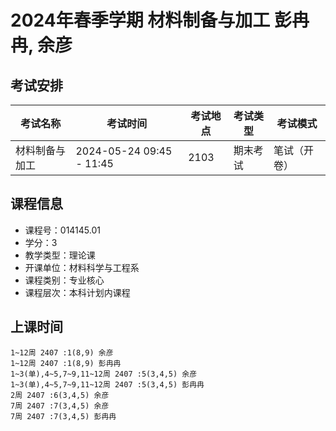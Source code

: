 # 2024年春季学期 材料制备与加工 彭冉冉, 余彦




## 考试安排

| 考试名称 | 考试时间 | 考试地点 | 考试类型 | 考试模式 |
| -------- | -------- | -------- | -------- | -------- |
| 材料制备与加工 | 2024-05-24 09:45 - 11:45 | 2103 | 期末考试 | 笔试（开卷） |





## 课程信息

- 课程号：014145.01
- 学分：3
- 教学类型：理论课
- 开课单位：材料科学与工程系
- 课程类别：专业核心
- 课程层次：本科计划内课程

## 上课时间

```
1~12周 2407 :1(8,9) 余彦
1~12周 2407 :1(8,9) 彭冉冉
1~3(单),4~5,7~9,11~12周 2407 :5(3,4,5) 余彦
1~3(单),4~5,7~9,11~12周 2407 :5(3,4,5) 彭冉冉
2周 2407 :6(3,4,5) 余彦
7周 2407 :7(3,4,5) 余彦
7周 2407 :7(3,4,5) 彭冉冉
```

